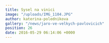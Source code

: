 ```yaml
---
title: Sysel na vinici
image: "/uploads/IMG_1104.JPG"
author: katerina-polednikova
gallery: "/news/jaro-ve-velkych-pavlovicich"
position: 26
date: 2016-05-29 06:14:06 +0000
---
```

